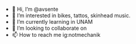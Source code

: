 - 👋 Hi, I’m @avsente
- 👀 I’m interested in bikes, tattos, skinhead music.
- 🌱 I’m currently learning in UNAM
- 💞️ I’m looking to collaborate on 
- 📫 How to reach me ig:notmechanik

<!---
avsente/avsente is a ✨ special ✨ repository because its `README.md` (this file) appears on your GitHub profile.
You can click the Preview link to take a look at your changes.
--->
